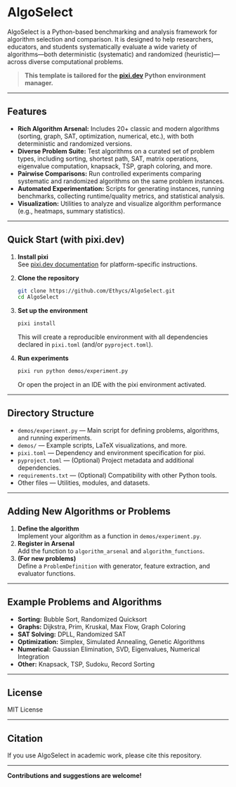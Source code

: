 # AlgoSelect

AlgoSelect is a Python-based benchmarking and analysis framework for algorithm selection and comparison. It is designed to help researchers, educators, and students systematically evaluate a wide variety of algorithms—both deterministic (systematic) and randomized (heuristic)—across diverse computational problems.

> **This template is tailored for the [pixi.dev](https://pixi.dev) Python environment manager.**

---

## Features

- **Rich Algorithm Arsenal:** Includes 20+ classic and modern algorithms (sorting, graph, SAT, optimization, numerical, etc.), with both deterministic and randomized versions.
- **Diverse Problem Suite:** Test algorithms on a curated set of problem types, including sorting, shortest path, SAT, matrix operations, eigenvalue computation, knapsack, TSP, graph coloring, and more.
- **Pairwise Comparisons:** Run controlled experiments comparing systematic and randomized algorithms on the same problem instances.
- **Automated Experimentation:** Scripts for generating instances, running benchmarks, collecting runtime/quality metrics, and statistical analysis.
- **Visualization:** Utilities to analyze and visualize algorithm performance (e.g., heatmaps, summary statistics).

---

## Quick Start (with pixi.dev)

1. **Install pixi**  
   See [pixi.dev documentation](https://pixi.dev/docs/install/) for platform-specific instructions.

2. **Clone the repository**
   ```bash
   git clone https://github.com/Ethycs/AlgoSelect.git
   cd AlgoSelect
   ```

3. **Set up the environment**
   ```bash
   pixi install
   ```

   This will create a reproducible environment with all dependencies declared in `pixi.toml` (and/or `pyproject.toml`).

4. **Run experiments**
   ```bash
   pixi run python demos/experiment.py
   ```
   Or open the project in an IDE with the pixi environment activated.

---

## Directory Structure

- `demos/experiment.py` — Main script for defining problems, algorithms, and running experiments.
- `demos/` — Example scripts, LaTeX visualizations, and more.
- `pixi.toml` — Dependency and environment specification for pixi.
- `pyproject.toml` — (Optional) Project metadata and additional dependencies.
- `requirements.txt` — (Optional) Compatibility with other Python tools.
- Other files — Utilities, modules, and datasets.

---

## Adding New Algorithms or Problems

1. **Define the algorithm**  
   Implement your algorithm as a function in `demos/experiment.py`.
2. **Register in Arsenal**  
   Add the function to `algorithm_arsenal` and `algorithm_functions`.
3. **(For new problems)**  
   Define a `ProblemDefinition` with generator, feature extraction, and evaluator functions.

---

## Example Problems and Algorithms

- **Sorting:** Bubble Sort, Randomized Quicksort
- **Graphs:** Dijkstra, Prim, Kruskal, Max Flow, Graph Coloring
- **SAT Solving:** DPLL, Randomized SAT
- **Optimization:** Simplex, Simulated Annealing, Genetic Algorithms
- **Numerical:** Gaussian Elimination, SVD, Eigenvalues, Numerical Integration
- **Other:** Knapsack, TSP, Sudoku, Record Sorting

---

## License

MIT License

---

## Citation

If you use AlgoSelect in academic work, please cite this repository.

---

**Contributions and suggestions are welcome!**

